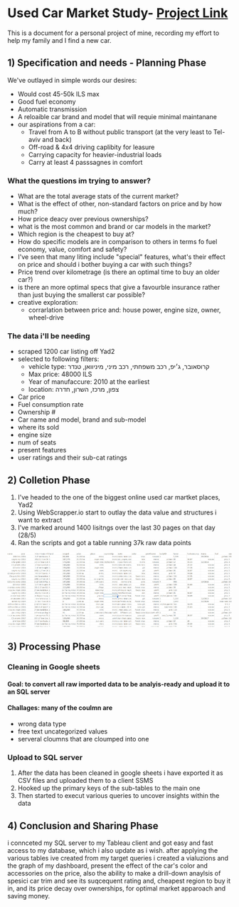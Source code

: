 # Used Car Market Study- [Project Link](https://public.tableau.com/app/profile/yam.yam/viz/UsedCarsBuyingGuide/Dashboard2)

This is a document for a personal project of mine, recording my effort to help my family and I find a new car.

## 1) Specification and needs - Planning Phase
We've outlayed in simple words our desires:
* Would cost 45-50k ILS max
* Good fuel economy
* Automatic transmission
* A reloaible car brand and model that will requie minimal maintanane
* our aspirations from a car:
    - Travel from A to B without public transport (at the very least to Tel-aviv and back)
    - Off-road & 4x4 driving caplibity for leasure
    - Carrying capacity for heavier-industrial loads
    - Carry at least 4 passsagnes in comfort
  
### What the questions im trying to answer?
* What are the total average stats of the current market?
* What is the effect of other, non-standard factors on price and by how much?
* How price deacy over previous ownerships?
* what is the most common and brand or car models in the market?
* Which region is the cheapest to buy at?
* How do specific models are in comparison to others in terms fo fuel economy, value, comfort and safety?
* I've seen that many liting include "special" features, what's their effect on price and should i bother buying a car with such things?
* Price trend over kilometrage (is there an optimal time to buy an older car?)
* is there an more optimal specs that give a favourble insurance rather than just buying the smallerst car possible?
* creative exploration:
  - corrarlation between price and: house power, engine size, owner, wheel-drive

### The data i'll be needing
* scraped 1200 car listing off Yad2
* selected to following filters:
    - vehicle type: קרוסאובר, ג׳יפ, רכב משפחתי, רכב מיני, מיניוואן, טנדר
    - Max price: 48000 ILS
    - Year of manufaccure: 2010 at the earliest
    - location: צפון, מרכז, השרון, חדרה
* Car price
* Fuel consumption rate
* Ownership #
* Car name and model, brand and sub-model
* where its sold
* engine size
* num of seats
* present features
* user ratings and their sub-cat ratings



## 2) Colletion Phase

1. I've headed to the one of the biggest online used car martket places, Yad2
2. Using WebScrapper.io start to outlay the data value and structures i want to extract
3. I've marked around 1400 lisitngs over the last 30 pages on that day (28/5)
4. Ran the scripts and got a table running 37k raw data points

![213](statics/1.jpg)



## 3) Processing Phase

### Cleaning in Google sheets

#### Goal: to convert all raw imported data to be analyis-ready and upload it to an SQL server
#### Challages: many of the coulmn are     
* wrong data type
* free text uncategorized values
* serveral cloumns that are cloumped into one

### Upload to SQL server

1) After the data has been cleaned in google sheets i have exported it as CSV files and uploaded them to a client SSMS
2) Hooked up the primary keys of the sub-tables to the main one
3) Then started to execut various queries to uncover insights within the data

## 4) Conclusion and Sharing Phase

i connceted my SQL server to my Tableau client and got easy and fast access to my database, which i also update as i wish.
after applying the various tables ive created from my target queries i created a vialuzions and the graph of my dashboard, present the effect of the car's color and accessories on the price, also the ability to make a drill-down anaylsis of spesici car trim and see its suqcequent rating and, cheapest region to buy it in, and its price decay over ownerships, for optimal market apparoach and saving money.





    







